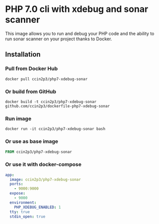 # PHP 7.0 cli with xdebug and sonar scanner

This image allows you to run and debug your PHP code and the ability to run sonar scanner on your project thanks to Docker.

Installation
---

### Pull from Docker Hub
```
docker pull ccin2p3/php7-xdebug-sonar
```

### Or build from GitHub
```
docker build -t ccin2p3/php7-xdebug-sonar github.com/ccin2p3/dockerfile-php7-xdebug-sonar
```

### Run image
```
docker run -it ccin2p3/php7-xdebug-sonar bash
```

### Or use as base image
```Dockerfile
FROM ccin2p3/php7-xdebug-sonar
```

### Or use it with docker-compose
```yml
app:
  image: ccin2p3/php7-xdebug-sonar
  ports:
    - 9000:9000
  expose:
    - 9000
  environment:
    PHP_XDEBUG_ENABLED: 1
  tty: true
  stdin_open: true
```
